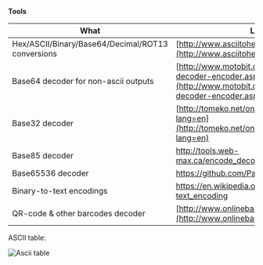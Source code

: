 **Tools**

| What | Link |
|------|------|
|Hex/ASCII/Binary/Base64/Decimal/ROT13 conversions |  [http://www.asciitohex.com/](http://www.asciitohex.com/)|
|Base64 decoder for non-ascii outputs | [http://www.motobit.com/util/base64-decoder-encoder.asp](http://www.motobit.com/util/base64-decoder-encoder.asp) |
|Base32 decoder | [http://tomeko.net/online_tools/base32.php?lang=en](http://tomeko.net/online_tools/base32.php?lang=en) |
|Base85 decoder | http://tools.web-max.ca/encode_decode.php |
|Base65536 decoder | https://github.com/Parkayun/base65536 |
|Binary-to-text encodings| https://en.wikipedia.org/wiki/Binary-to-text_encoding |
|QR-code & other barcodes decoder | [http://www.onlinebarcodereader.com/](http://www.onlinebarcodereader.com/) |

ASCII table:

![Ascii table](_resources/ascii.jpg)
